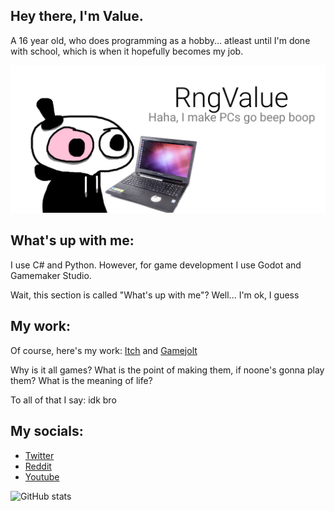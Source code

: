 ## Hey there, I'm Value.
A 16 year old, who does programming as a hobby... atleast until I'm done with school, which is when it hopefully becomes my job.

![I am a 16 year old, who does programming as a hobby.](https://github.com/RngValue/RngValue/blob/main/githubpic1.png)

## What's up with me:
I use C# and Python. However, for game development I use Godot and Gamemaker Studio.

Wait, this section is called "What's up with me"? Well... I'm ok, I guess

## My work:
Of course, here's my work: [Itch](https://randomvalue134.itch.io/) and [Gamejolt](https://gamejolt.com/@rngvalue)

Why is it all games? What is the point of making them, if noone's gonna play them? What is the meaning of life?

To all of that I say: idk bro

## My socials:

- [Twitter](https://twitter.com/Value134)
- [Reddit](https://www.reddit.com/user/RandomValue134)
- [Youtube](https://www.youtube.com/channel/UCpWUOlIrhuB2mjwvfXLCNQg)

![GitHub stats](https://github-readme-stats.vercel.app/api?username=RngValue&show_icons=true) 
